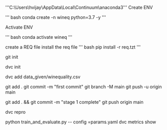 '''C:\Users\hvijay\AppData\Local\Continuum\anaconda3'''
Create ENV

''' bash
conda create -n wineq python=3.7 -y
'''

Activate ENV

''' bash
conda activate wineq 
'''

create a REQ file
install the req file 
''' bash
pip install -r req.tzt
'''

git init

dvc init 

dvc add data_given/winequality.csv

git add .
git commit -m "first commit"
git branch -M main
git push -u origin main

git add . && git commit  -m "stage 1 complete" 
git push origin main 

dvc repro

python train_and_evaluate.py -- config =params.yaml
dvc metrics show